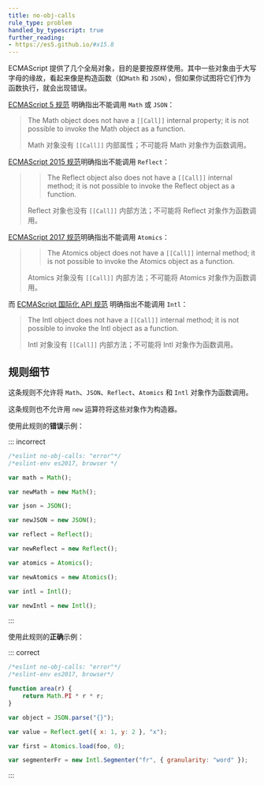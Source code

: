 ```yaml
---
title: no-obj-calls
rule_type: problem
handled_by_typescript: true
further_reading:
- https://es5.github.io/#x15.8
---
```


ECMAScript 提供了几个全局对象，目的是要按原样使用。其中一些对象由于大写字母的缘故，看起来像是构造函数（如`Math` 和 `JSON`），但如果你试图将它们作为函数执行，就会出现错误。

[ECMAScript 5 规范](https://es5.github.io/#x15.8) 明确指出不能调用 `Math` 或 `JSON`：

> The Math object does not have a `[[Call]]` internal property; it is not possible to invoke the Math object as a function.
>
> Math 对象没有 `[[Call]]` 内部属性；不可能将 Math 对象作为函数调用。

[ECMAScript 2015 规范](https://www.ecma-international.org/ecma-262/6.0/index.html#sec-reflect-object)明确指出不能调用 `Reflect`：

> > The Reflect object also does not have a `[[Call]]` internal method; it is not possible to invoke the Reflect object as a function.
>
> Reflect 对象也没有 `[[Call]]` 内部方法；不可能将 Reflect 对象作为函数调用。

[ECMAScript 2017 规范](https://www.ecma-international.org/ecma-262/8.0/index.html#sec-atomics-object)明确指出不能调用 `Atomics`：

> > The Atomics object does not have a `[[Call]]` internal method; it is not possible to invoke the Atomics object as a function.
>
> Atomics 对象没有 `[[Call]]` 内部方法；不可能将 Atomics 对象作为函数调用。

而 [ECMAScript 国际化 API 规范](https://tc39.es/ecma402/#intl-object) 明确指出不能调用 `Intl`：

> The Intl object does not have a `[[Call]]` internal method; it is not possible to invoke the Intl object as a function.
>
> Intl 对象没有 `[[Call]]` 内部方法；不可能将 Intl 对象作为函数调用。

## 规则细节

这条规则不允许将 `Math`、`JSON`、`Reflect`、`Atomics` 和 `Intl` 对象作为函数调用。

这条规则也不允许用 `new` 运算符将这些对象作为构造器。

使用此规则的**错误**示例：

::: incorrect

```js
/*eslint no-obj-calls: "error"*/
/*eslint-env es2017, browser */

var math = Math();

var newMath = new Math();

var json = JSON();

var newJSON = new JSON();

var reflect = Reflect();

var newReflect = new Reflect();

var atomics = Atomics();

var newAtomics = new Atomics();

var intl = Intl();

var newIntl = new Intl();
```

:::

使用此规则的**正确**示例：

::: correct

```js
/*eslint no-obj-calls: "error"*/
/*eslint-env es2017, browser*/

function area(r) {
    return Math.PI * r * r;
}

var object = JSON.parse("{}");

var value = Reflect.get({ x: 1, y: 2 }, "x");

var first = Atomics.load(foo, 0);

var segmenterFr = new Intl.Segmenter("fr", { granularity: "word" });
```

:::
